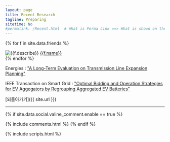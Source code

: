 ```yaml
---
layout: page
title: Recent Research
tagline: Preparing
sitetime: No
#permalink: /Recent.html  # What is Perma Link ==> What is shown on the URL, https://sini1919.github.io/[permalink].html 이런식
---
```



{% for f in site.data.friends %}  
<div class="link-chip">
 <img alt="{{f.describe}}" src="{{f.image}}" class="link-chip-icon">
 <a title="{{f.describe}}" target="_blank" class="link-chip-title" href="{{f.url}}">{{f.name}}</a>
</div>
{% endfor %}

Energies : ["A Long-Term Evaluation on Transmission Line Expansion Planning"](https://doi.org/10.3390/en13081899)

IEEE Transaction on Smart Grid : [ "Optimal Bidding and Operation Strategies for EV Aggegators by Regrouping Aggregated EV Batteries"](https://doi.org/10.1109/TSG.2020.2999887)

[되돌아가기]({{ site.url }})

<hr/>

  {% if site.data.social.valine_comment.enable  == true %}
  <script src="/comment/av-min.js"></script>
  <script src="/comment/Valine.min.js"></script>
  <div id="comments"></div>
  {% include comments.html %}
  {% endif %}

  {% include scripts.html %}
